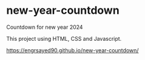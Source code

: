 # new-year-countdown
Countdown for new year 2024

This project using HTML, CSS and Javascript. 

https://engrsayed90.github.io/new-year-countdown/
